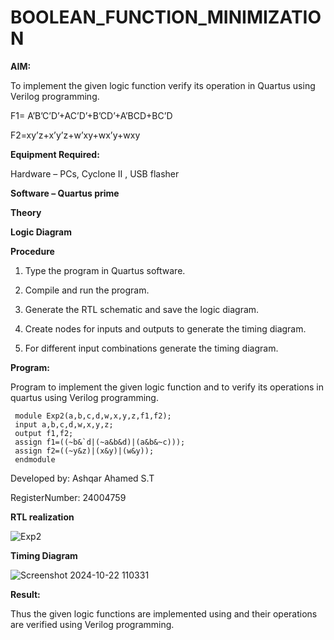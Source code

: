 # BOOLEAN_FUNCTION_MINIMIZATION

**AIM:**

To implement the given logic function verify its operation in Quartus using Verilog programming.

F1= A’B’C’D’+AC’D’+B’CD’+A’BCD+BC’D 

F2=xy’z+x’y’z+w’xy+wx’y+wxy

**Equipment Required:**

Hardware – PCs, Cyclone II , USB flasher

**Software – Quartus prime**

**Theory**

**Logic Diagram**

**Procedure**

1.	Type the program in Quartus software.

2.	Compile and run the program.

3.	Generate the RTL schematic and save the logic diagram.

4.	Create nodes for inputs and outputs to generate the timing diagram.

5.	For different input combinations generate the timing diagram.


**Program:**

Program to implement the given logic function and to verify its operations in quartus using Verilog programming. 
```
 module Exp2(a,b,c,d,w,x,y,z,f1,f2);
 input a,b,c,d,w,x,y,z;
 output f1,f2;
 assign f1=((~b&`d|(~a&b&d)|(a&b&~c)));
 assign f2=((~y&z)|(x&y)|(w&y));
 endmodule
```
Developed by: Ashqar Ahamed S.T

RegisterNumber: 24004759

**RTL realization**


![Exp2](https://github.com/user-attachments/assets/d07a026d-15b6-44a7-8fcf-414f26022ddd)

**Timing Diagram**


![Screenshot 2024-10-22 110331](https://github.com/user-attachments/assets/82792006-ddb4-48fd-bd3e-e45732a24544)


**Result:**

Thus the given logic functions are implemented using and their operations are verified using Verilog programming.

